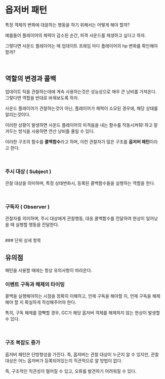 # 옵저버 패턴

특정 객체의 변화에 대응하는 행동을 하기 위해서는 어떻게 해야 할까?

예를들어 플레이어의 체력이 감소된 순간, 피격 사운드를 재생하고 싶다고 하자.

그렇다면 사운드 플레이어는 매 업데이트 프래임 마다 플레이어의 hp 변화를 확인해야 할까?

<br>

## 역할의 변경과 콜백

업데이트 틱을 관찰하는데에 계속 사용하는것은 성능상으로 매우 큰 낭비를 가져온다. 그렇다면 역할을 반대로 바꿔보도록 하자.

사운드 플레이어가 관찰하는것이 아닌, 플레이어가 체력이 소모된 경우에, 해당 상태를 알리는것이다.

이러한 상황이 발생하면 사운드 플레이어의 피격음을 내는 함수를 작동시켜줘! 하고 맡겨두는 방식을 사용하면 연산 낭비를 줄일 수 있다.

이러한 구조의 함수를 **콜백함수**라고 하며, 이런 관찰자가 많은 구조를 **옵저버 패턴**이라고 한다.

<br>

### 주시 대상 ( Subject )

관찰 대상을 의미하며, 특정 상태변화시, 등록된 콜백함수들을 실행하는 역할을 한다.

<br>

### 구독자 ( Observer )

관찰자를 의미하며, 주시 대상에게 관찰행동, 대응 콜백함수를 전달하여 현상이 일어났을 때 실행할 행동을 전달한다.

<br>
### 단위 상세 항목

<br>

## 유의점

패턴을 사용할 때에는 항상 유의사항이 따라온다.
<br>
### 이벤트 구독과 해제의 타이밍

콜백을 실행해야하는 시점을 정확히 이해하고, 언제 구독을 해야할 지, 언제 구독을 해제해야 할 지 확실하게 작성해주어야 한다.

특히, 구독 해제를 깜빡할 경우, GC가 해당 옵저버 객체를 해제하지 않는 현상이 발생할 수 있다.

<br>

### 구조 복잡도 증가

옵저버 패턴은 단방향성을 가진다. 즉, 옵저버는 관찰 대상이 누군지 알 수 있지만, 관찰 대상은 어느 옵저버가 등록되어있는지 직관적으로 알 방법이 없다.

즉, 구조적인 직관성이 떨어질 수 있고, 오류를 발견하기 어려워질 수 있다.

<br>